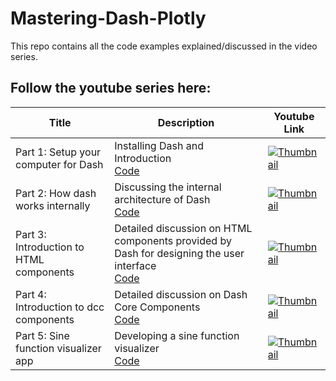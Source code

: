 # Mastering-Dash-Plotly
This repo contains all the code examples explained/discussed in the  video series.

## Follow the youtube series here: 


| Title | Description | Youtube Link | 
|-------|-------------|--------------|
| Part 1: Setup your computer for Dash | Installing Dash and Introduction <br>[Code](https://your_code_snippet_link_here) | [![Thumbnail](https://img.youtube.com/vi/BdguytVmQsY/default.jpg)](https://www.youtube.com/watch?v=BdguytVmQsY) |
| Part 2: How dash works internally | Discussing the internal architecture of Dash <br>[Code](https://your_code_snippet_link_here) | [![Thumbnail](https://img.youtube.com/vi/7FwM_nVW8iw/default.jpg)](https://www.youtube.com/watch?v=7FwM_nVW8iw) |
| Part 3: Introduction to HTML components | Detailed discussion on HTML components provided by Dash for designing the user interface <br>[Code](https://your_code_snippet_link_here) | [![Thumbnail](https://img.youtube.com/vi/LlaCvVvACws/default.jpg)](https://www.youtube.com/watch?v=LlaCvVvACws) |
| Part 4: Introduction to dcc components | Detailed discussion on Dash Core Components <br>[Code](https://github.com/Moeen-Ul-Islam/Mastering-Dash-Plotly/blob/main/sine-function-visualizer/app.py) | [![Thumbnail](https://img.youtube.com/vi/1eI_Sff-3rA/default.jpg)](https://www.youtube.com/watch?v=1eI_Sff-3rA) |
| Part 5: Sine function visualizer app | Developing a sine function visualizer <br>[Code](https://github.com/Moeen-Ul-Islam/Mastering-Dash-Plotly/blob/main/sine-function-visualizer/app.py) | [![Thumbnail](https://img.youtube.com/vi/1eI_Sff-3rA/default.jpg)](https://www.youtube.com/watch?v=1eI_Sff-3rA) |

















